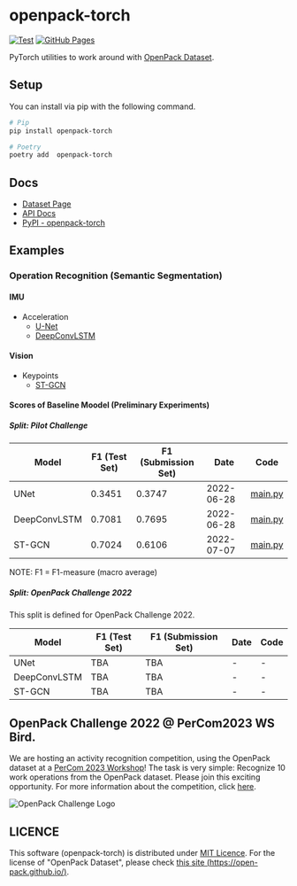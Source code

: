# openpack-torch

[![Test](https://github.com/open-pack/openpack-torch/actions/workflows/test.yaml/badge.svg)](https://github.com/open-pack/openpack-torch/actions/workflows/test.yaml)
[![GitHub Pages](https://github.com/open-pack/openpack-torch/actions/workflows/deploy-docs.yaml/badge.svg)](https://github.com/open-pack/openpack-torch/actions/workflows/deploy-docs.yaml)

PyTorch utilities to work around with [OpenPack Dataset](https://open-pack.github.io/).

## Setup

You can install via pip with the following command.

```bash
# Pip
pip install openpack-torch

# Poetry
poetry add  openpack-torch
```

## Docs

- [Dataset Page](https://open-pack.github.io/)
- [API Docs](https://open-pack.github.io/openpack-torch/openpack_torch)
- [PyPI - openpack-torch](https://pypi.org/project/openpack-torch/)

## Examples

### Operation Recognition (Semantic Segmentation)

#### IMU

- Acceleration
  - [U-Net](./examples/unet/)
  - [DeepConvLSTM](./examples/deep-conv-lstm/)

#### Vision

- Keypoints
  - [ST-GCN](./examples/st-gcn)

#### Scores of Baseline Moodel (Preliminary Experiments)

##### Split: Pilot Challenge

| Model                    | F1 (Test Set) | F1 (Submission Set) | Date       | Code |
|--------------------------|---------------|---------------------|------------|------|
| UNet                     | 0.3451        | 0.3747              | 2022-06-28 | [main.py](./examples/unet/main.py) |
| DeepConvLSTM             | 0.7081        | 0.7695              | 2022-06-28 | [main.py](./examples/deep-conv-lstm/main.py) |
| ST-GCN                   | 0.7024        | 0.6106              | 2022-07-07 | [main.py](./examples/st-gcn/main.py) |

NOTE: F1 = F1-measure (macro average)

##### Split: OpenPack Challenge 2022

This split is defined for OpenPack Challenge 2022.

| Model                    | F1 (Test Set) | F1 (Submission Set) | Date       | Code |
|--------------------------|---------------|---------------------|------------|------|
| UNet                     | TBA           | TBA                 | -          | -    |
| DeepConvLSTM             | TBA           | TBA                 | -          | -    |
| ST-GCN                   | TBA           | TBA                 | -          | -    |


## OpenPack Challenge 2022 @ PerCom2023 WS Bird.

We are hosting an activity recognition competition, using the OpenPack dataset at a [PerCom 2023 Workshop](https://bio-navigation.jp/bird2023/)!
The task is very simple: Recognize 10 work operations from the OpenPack dataset.
Please join this exciting opportunity. For more information about the competition, click [here](https://open-pack.github.io/challenge2022).

![OpenPack Challenge Logo](./assets/img/OpenPackCHALLENG-black.png)

## LICENCE

This software (openpack-torch) is distributed under [MIT Licence](./LICENSE).
For the license of "OpenPack Dataset", please check [this site (https://open-pack.github.io/)](https://open-pack.github.io/).
